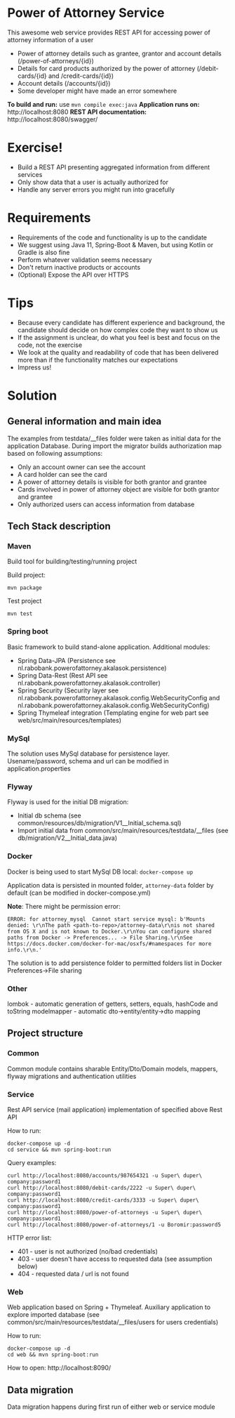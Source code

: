 # Power of Attorney Service
This awesome web service provides REST API for accessing power of attorney information of a user
  - Power of attorney details such as grantee, grantor and account details (/power-of-attorneys/{id})
  - Details for card products authorized by the power of attorney (/debit-cards/{id} and /credit-cards/{id})
  - Account details (/accounts/{id})
  - Some developer might have made an error somewhere

**To build and run:** use `mvn compile exec:java`
**Application runs on:** http://localhost:8080
**REST API documentation:** http://localhost:8080/swagger/

# Exercise!
  - Build a REST API presenting aggregated information from different services
  - Only show data that a user is actually authorized for
  - Handle any server errors you might run into gracefully
  
# Requirements
  - Requirements of the code and functionality is up to the candidate
  - We suggest using Java 11, Spring-Boot & Maven, but using Kotlin or Gradle is also fine
  - Perform whatever validation seems necessary
  - Don't return inactive products or accounts
  - (Optional) Expose the API over HTTPS
 
# Tips
  - Because every candidate has different experience and background, the candidate should decide on how complex code they want to show us
  - If the assignment is unclear, do what you feel is best and focus on the code, not the exercise
  - We look at the quality and readability of code that has been delivered more than if the functionality matches our expectations
  - Impress us!

# Solution

## General information and main idea

The examples from testdata/__files folder were taken as initial data for the application Database. 
During import the migrator builds authorization map based on following assumptions:
* Only an account owner can see the account  
* A card holder can see the card
* A power of attorney details is visible for both grantor and grantee
* Cards involved in power of attorney object are visible for both grantor and grantee 
* Only authorized users can access information from database

## Tech Stack description

### Maven

Build tool for building/testing/running project

Build project:
```
mvn package
```

Test project
```
mvn test
```

### Spring boot

Basic framework to build stand-alone application.
Additional modules:
* Spring Data-JPA (Persistence see nl.rabobank.powerofattorney.akalasok.persistence) 
* Spring Data-Rest (Rest API see nl.rabobank.powerofattorney.akalasok.controller)
* Spring Security (Security layer see nl.rabobank.powerofattorney.akalasok.config.WebSecurityConfig and nl.rabobank.powerofattorney.akalasok.config.WebSecurityConfig)
* Spring Thymeleaf integration (Templating engine for web part see web/src/main/resources/templates)

### MySql

The solution uses MySql database for persistence layer. Usename/password, schema and url can be modified in application.properties

### Flyway

Flyway is used for the initial DB migration:
* Initial db schema (see common/resources/db/migration/V1__Initial_schema.sql)
* Import initial data from common/src/main/resources/testdata/__files (see db/migration/V2__Initial_data.java)

### Docker 

Docker is being used to start MySql DB local:
`docker-compose up`

Application data is persisted in mounted folder, `attorney-data` folder by default (can be modified in docker-compose.yml) 

**Note**: There might be permission error: 
```
ERROR: for attorney_mysql  Cannot start service mysql: b'Mounts denied: \r\nThe path <path-to-repo>/attorney-data\r\nis not shared from OS X and is not known to Docker.\r\nYou can configure shared paths from Docker -> Preferences... -> File Sharing.\r\nSee https://docs.docker.com/docker-for-mac/osxfs/#namespaces for more info.\r\n.'
```
The solution is to add persistence folder to permitted folders list in Docker Preferences->File sharing

### Other 

lombok - automatic generation of getters, setters, equals, hashCode and toString
modelmapper - automatic dto->entity/entity->dto mapping

## Project structure

### Common

Common module contains sharable Entity/Dto/Domain models, mappers, flyway migrations and authentication utilities

### Service

Rest API service (mail application) implementation of specified above Rest API

How to run:
```
docker-compose up -d
cd service && mvn spring-boot:run
```

Query examples:
```
curl http://localhost:8080/accounts/987654321 -u Super\ duper\ company:password1
curl http://localhost:8080/debit-cards/2222 -u Super\ duper\ company:password1
curl http://localhost:8080/credit-cards/3333 -u Super\ duper\ company:password1
curl http://localhost:8080/power-of-attorneys -u Super\ duper\ company:password1
curl http://localhost:8080/power-of-attorneys/1 -u Boromir:password5
```

HTTP error list:
* 401 - user is not authorized (no/bad credentials)
* 403 - user doesn't have access to requested data (see assumption below)
* 404 - requested data / url is not found  

### Web

Web application based on Spring + Thymeleaf. Auxiliary application to explore imported database (see common/src/main/resources/testdata/__files/users for users credentials)

How to run:
```
docker-compose up -d
cd web && mvn spring-boot:run
```

How to open:
http://localhost:8090/

## Data migration

Data migration happens during first run of either web or service module  
